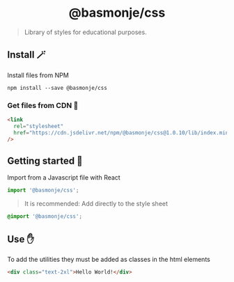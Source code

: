 <h1 align="center">
  @basmonje/css
</h1>

> Library of styles for educational purposes.

## Install 🪄

Install files from NPM

```
npm install --save @basmonje/css
```

### Get files from CDN 📁

```html
<link
  rel="stylesheet"
  href="https://cdn.jsdelivr.net/npm/@basmonje/css@1.0.10/lib/index.min.css"
/>
```

## Getting started 🚀

Import from a Javascript file with React

```jsx index.jsx
import '@basmonje/css';
```

> It is recommended: Add directly to the style sheet

```css
@import '@basmonje/css';
```

## Use ✋

To add the utilities they must be added as classes in the html elements

```html
<div class="text-2xl">Hello World!</div>
```
